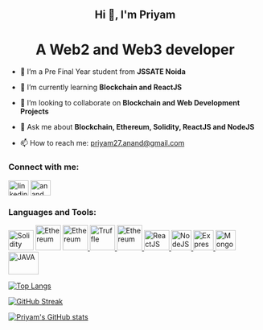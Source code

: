 <h2 align="center">Hi 👋, I'm Priyam</h2>
<h1 align="center">A Web2 and Web3 developer</h1>


- 🔭 I’m a Pre Final Year student from **JSSATE Noida**

- 🌱 I’m currently learning **Blockchain and ReactJS**

- 👯 I’m looking to collaborate on **Blockchain and Web Development Projects**

- 💬 Ask me about **Blockchain, Ethereum, Solidity, ReactJS and NodeJS**

- 📫 How to reach me: priyam27.anand@gmail.com

<h3 align="left">Connect with me:</h3>

<p align="left">

<a href="https://www.linkedin.com/in/priyam27/" target="blank"><img align="center" src="https://cdn.jsdelivr.net/npm/simple-icons@3.0.1/icons/linkedin.svg" alt="linkedin" height="30" width="40" /></a> <a href="https://www.instagram.com/anand.priyam/" target="blank"><img align="center" src="https://cdn.jsdelivr.net/npm/simple-icons@3.0.1/icons/instagram.svg" alt="anand.priyam" height="30" width="40" /></a>

</p>

<h3 align="left">Languages and Tools:</h3>
<p align="left"> 

<a href="https://soliditylang.org/" target="_blank"><img src="https://icons-for-free.com/iconfiles/png/512/vscode+icons+type+light+solidity-1324451369192236256.png" alt="Solidity" width="50" height="40"></img></a> <a href="https://ethereum.org/en/" target="_blank"><img src="https://static.vecteezy.com/system/resources/previews/002/463/890/original/ethereum-logo-color-crypto-currency-symbol-isolated-vector.jpg" alt="Ethereum" width="50" height="50"></img></a> <a href="https://web3js.readthedocs.io/en/v1.5.2/" target="_blank"><img src="https://miro.medium.com/max/1400/1*2GHi9FwnyA5UTJpcxPSG7A.jpeg" alt="Ethereum" width="50" height="50"></img> </a> <a href="https://trufflesuite.com/" target="_blank"><img src="https://www.mobycrypt.com/wp-content/uploads/2020/01/truffle.png" alt="Truffle" width="50" height="50"></img> </a> <a href="https://infura.io/" target="_blank"><img src="https://gitcoin.co/dynamic/kudos/7363/infura" alt="Ethereum" width="50" height="50"></img> </a> <a href="https://reactjs.org/" target="_blank"><img src="https://upload.wikimedia.org/wikipedia/commons/thumb/a/a7/React-icon.svg/1280px-React-icon.svg.png" alt="ReactJS" width="50" height="40"></img> </a> <a href="https://nodejs.org/en/" target="_blank"><img src="https://nodejs.org/static/images/logos/nodejs-new-pantone-white.svg" alt="NodeJS" width="40" height="40"> </img> </a> <a href="https://expressjs.com/" target="_blank"><img src="https://expressjs.com/images/favicon.png" alt="Express" width="40" height="40"></img> </a> <a href="https://www.mongodb.com/3" target="_blank"><img src="https://cdn.iconscout.com/icon/free/png-256/mongodb-3-1175138.png" alt="MongoDB" width="40" height="40"></img> </a> <a href="https://www.java.com/en/" target="_blank"> <img src="https://1000logos.net/wp-content/uploads/2020/09/Java-Logo.png" alt="JAVA" width="60" height="45"/> </a> 
</p>

[![Top Langs](https://github-readme-stats.vercel.app/api/top-langs/?username=priyam-anand&layout=compact&theme=radical)](https://github.com/priyam-anand)

[![GitHub Streak](https://github-readme-streak-stats.herokuapp.com?user=priyam-anand&theme=dark&date_format=M%20j%5B%2C%20Y%5D&ring=D83A7C&background=141321)](https://git.io/streak-stats)

[![Priyam's GitHub stats](https://github-readme-stats.vercel.app/api?username=priyam-anand&show_icons=true&theme=radical)](https://github.com/priyam-anand)
